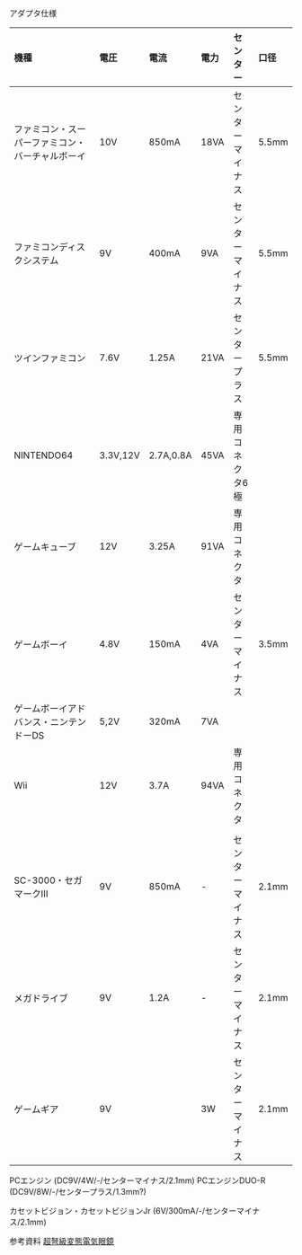 アダプタ仕様

|機種|電圧|電流|電力|センター|口径|
|:-|:-|:-|:-|:-|:-|
|ファミコン・スーパーファミコン・バーチャルボーイ|10V|850mA|18VA|センターマイナス|5.5mm|
|ファミコンディスクシステム|9V|400mA|9VA|センターマイナス|5.5mm|
|ツインファミコン|7.6V|1.25A|21VA|センタープラス|5.5mm|
|NINTENDO64|3.3V,12V|2.7A,0.8A|45VA|専用コネクタ6極|
|ゲームキューブ|12V|3.25A|91VA|専用コネクタ||
|ゲームボーイ|4.8V|150mA|4VA|センターマイナス|3.5mm|
|ゲームボーイアドバンス・ニンテンドーDS|5,2V|320mA|7VA|||
|Wii|12V|3.7A|94VA|専用コネクタ||
|||||||
|SC-3000・セガマークIII|9V|850mA|-|センターマイナス|2.1mm|
|メガドライブ|9V|1.2A|-|センターマイナス|2.1mm|
|ゲームギア|9V||3W|センターマイナス|2.1mm|

PCエンジン (DC9V/4W/-/センターマイナス/2.1mm)
PCエンジンDUO-R (DC9V/8W/-/センタープラス/1.3mm?)

カセットビジョン・カセットビジョンJr (6V/300mA/-/センターマイナス/2.1mm)

参考資料
[超弩級変態電気眼鏡](https://meganekun.blogspot.com)

